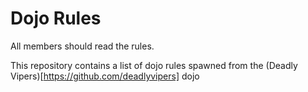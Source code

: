 Dojo Rules
==========

All members should read the rules.

This repository contains a list of dojo rules spawned from the (Deadly Vipers)[https://github.com/deadlyvipers] dojo


